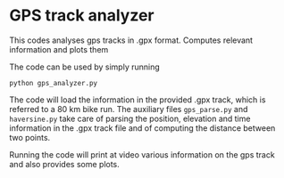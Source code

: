 # GPS track analyzer
This codes analyses gps tracks in .gpx format. Computes relevant information and plots them

The code can be used by simply running

```
python gps_analyzer.py
```

The code will load the information in the provided .gpx track, which is referred to a 80 km bike run. The auxiliary files ```gps_parse.py``` and ```haversine.py``` take care of parsing the position, elevation and time information in the .gpx track file and of computing the distance between two points. 

Running the code will print at video various information on the gps track and also provides some plots.



